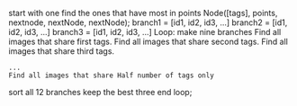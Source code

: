 start with one
find the ones that have most in points
Node([tags], points, nextnode, nextNode, nextNode);
branch1 = [id1, id2, id3, ...]
branch2 = [id1, id2, id3, ...]
branch3 = [id1, id2, id3, ...]
Loop:
  make nine branches
    Find all images that share first tags.
    Find all images that share second tags.
    Find all images that share third tags.
      
    ...
    Find all images that share Half number of tags only
  sort all 12 branches
  keep the best three
  end loop;
